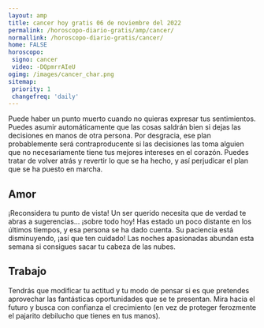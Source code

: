 ```yaml
---
layout: amp
title: cancer hoy gratis 06 de noviembre del 2022 
permalink: /horoscopo-diario-gratis/amp/cancer/
normallink: /horoscopo-diario-gratis/cancer/
home: FALSE
horoscopo:
 signo: cancer
 video: -DQpmrrAIeU
ogimg: /images/cancer_char.png
sitemap:
 priority: 1
 changefreq: 'daily'
---
```



Puede haber un punto muerto cuando no quieras expresar tus sentimientos. Puedes asumir automáticamente que las cosas saldrán bien si dejas las decisiones en manos de otra persona. Por desgracia, ese plan probablemente será contraproducente si las decisiones las toma alguien que no necesariamente tiene tus mejores intereses en el corazón. Puedes tratar de volver atrás y revertir lo que se ha hecho, y así perjudicar el plan que se ha puesto en marcha.

## Amor

¡Reconsidera tu punto de vista! Un ser querido necesita que de verdad te abras a sugerencias... ¡sobre todo hoy! Has estado un poco distante en los últimos tiempos, y esa persona se ha dado cuenta. Su paciencia está disminuyendo, ¡así que ten cuidado! Las noches apasionadas abundan esta semana si consigues sacar tu cabeza de las nubes.

## Trabajo

Tendrás que modificar tu actitud y tu modo de pensar si es que pretendes aprovechar las fantásticas oportunidades que se te presentan. Mira hacia el futuro y busca con confianza el crecimiento (en vez de proteger ferozmente el pajarito debilucho que tienes en tus manos).